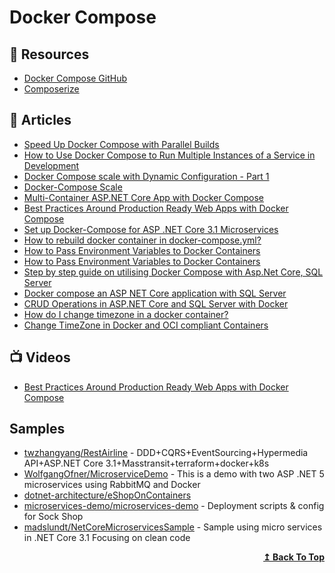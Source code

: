 # Docker Compose

## 📘 Resources
- [Docker Compose GitHub](https://github.com/docker/compose)
- [Composerize](https://www.composerize.com/)

## 📕 Articles
- [Speed Up Docker Compose with Parallel Builds](https://ardalis.com/speed-up-docker-compose-with-parallel-builds/)
- [How to Use Docker Compose to Run Multiple Instances of a Service in Development](https://pspdfkit.com/blog/2018/how-to-use-docker-compose-to-run-multiple-instances-of-a-service-in-development/)
- [Docker Compose scale with Dynamic Configuration - Part 1](https://tarunlalwani.com/post/docker-compose-scale-with-dynamic-configuration-part-1/)
- [Docker-Compose Scale](https://linuxhint.com/docker_compose_scale/)
- [Multi-Container ASP.NET Core App with Docker Compose](https://www.yogihosting.com/docker-compose-aspnet-core/)
- [Best Practices Around Production Ready Web Apps with Docker Compose](https://nickjanetakis.com/blog/best-practices-around-production-ready-web-apps-with-docker-compose)
- [Set up Docker-Compose for ASP .NET Core 3.1 Microservices](https://www.programmingwithwolfgang.com/set-up-docker-compose-for-asp-net-core-3-1-microservices)
- [How to rebuild docker container in docker-compose.yml?](https://stackoverflow.com/questions/36884991/how-to-rebuild-docker-container-in-docker-compose-yml)
- [How to Pass Environment Variables to Docker Containers](https://www.cloudsavvyit.com/14081/how-to-pass-environment-variables-to-docker-containers/)
- [How to Pass Environment Variables to Docker Containers](https://www.cloudsavvyit.com/14081/how-to-pass-environment-variables-to-docker-containers/)
- [Step by step guide on utilising Docker Compose with Asp.Net Core, SQL Server](https://dev.to/moe23/step-by-step-guide-on-utilising-docker-compose-with-asp-net-core-sql-server-2e54)
- [Docker compose an ASP NET Core application with SQL Server](https://dotnetthoughts.net/docker-compose-asp-net-core-application/)
- [CRUD Operations in ASP.NET Core and SQL Server with Docker](https://www.yogihosting.com/docker-aspnet-core-sql-server-crud/)
- [How do I change timezone in a docker container?](https://stackoverflow.com/questions/57607381/how-do-i-change-timezone-in-a-docker-container)
- [Change TimeZone in Docker and OCI compliant Containers](https://mohitgoyal.co/2021/03/02/change-timezone-in-docker-and-oci-compliant-containers/)
## 📺 Videos
- [Best Practices Around Production Ready Web Apps with Docker Compose](https://www.youtube.com/watch?v=T--X3v2pwtU)

## Samples
- [twzhangyang/RestAirline](https://github.com/twzhangyang/RestAirline) - DDD+CQRS+EventSourcing+Hypermedia API+ASP.NET Core 3.1+Masstransit+terraform+docker+k8s
- [WolfgangOfner/MicroserviceDemo](https://github.com/WolfgangOfner/MicroserviceDemo) - This is a demo with two ASP .NET 5 microservices using RabbitMQ and Docker
- [dotnet-architecture/eShopOnContainers](https://github.com/dotnet-architecture/eShopOnContainers/blob/main/src/docker-compose.yml)
- [microservices-demo/microservices-demo](https://github.com/microservices-demo/microservices-demo/tree/master/deploy/docker-compose) - Deployment scripts & config for Sock Shop
- [madslundt/NetCoreMicroservicesSample](https://github.com/madslundt/NetCoreMicroservicesSample/tree/master/Compose) - Sample using micro services in .NET Core 3.1 Focusing on clean code
<div align="right">
  <b><a href="#contents">↥ Back To Top</a></b>
</div>